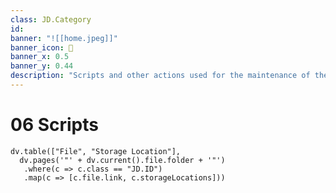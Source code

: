 ```yaml
---
class: JD.Category
id:
banner: "![[home.jpeg]]"
banner_icon: 📇
banner_x: 0.5
banner_y: 0.44
description: "Scripts and other actions used for the maintenance of the system are stored in this category. "
---
```


# 06 Scripts

```dataviewjs
dv.table(["File", "Storage Location"],
  dv.pages('"' + dv.current().file.folder + '"')
   .where(c => c.class == "JD.ID")
   .map(c => [c.file.link, c.storageLocations]))
```
